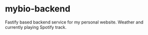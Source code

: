 # mybio-backend
Fastify based backend service for my personal website. Weather and currently playing Spotify track.